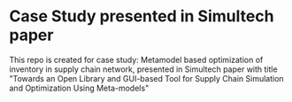 # Case Study presented in Simultech paper

This repo is created for case study: Metamodel based optimization of inventory in supply chain network, presented in Simultech paper with title "Towards an Open Library and GUI-based Tool for Supply Chain Simulation and Optimization Using Meta-models"
